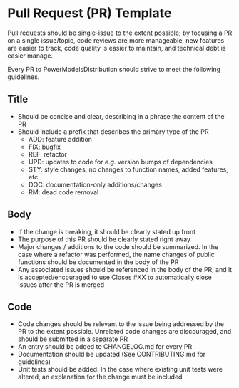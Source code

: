 # Pull Request (PR) Template

Pull requests should be single-issue to the extent possible; by focusing a PR on a single issue/topic, code reviews are more manageable, new features are easier to track, code quality is easier to maintain, and technical debt is easier manage.

Every PR to PowerModelsDistribution should strive to meet the following guidelines.

## Title

- Should be concise and clear, describing in a phrase the content of the PR
- Should include a prefix that describes the primary type of the PR
  - ADD: feature addition
  - FIX: bugfix
  - REF: refactor
  - UPD: updates to code for _e.g._ version bumps of dependencies
  - STY: style changes, no changes to function names, added features, etc.
  - DOC: documentation-only additions/changes
  - RM: dead code removal

## Body

- If the change is breaking, it should be clearly stated up front
- The purpose of this PR should be clearly stated right away
- Major changes / additions to the code should be summarized. In the case where a refactor was performed, the name changes of public functions should be documented in the body of the PR
- Any associated Issues should be referenced in the body of the PR, and it is accepted/encouraged to use Closes #XX to automatically close Issues after the PR is merged

## Code

- Code changes should be relevant to the issue being addressed by the PR to the extent possible. Unrelated code changes are discouraged, and should be submitted in a separate PR
- An entry should be added to CHANGELOG.md for every PR
- Documentation should be updated (See CONTRIBUTING.md for guidelines)
- Unit tests should be added. In the case where existing unit tests were altered, an explanation for the change must be included
